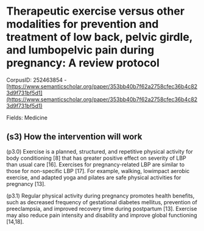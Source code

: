 # Therapeutic exercise versus other modalities for prevention and treatment of low back, pelvic girdle, and lumbopelvic pain during pregnancy: A review protocol

CorpusID: 252463854 - [https://www.semanticscholar.org/paper/353bb40b7f62a2758cfec36b4c823d9f731bf5d1](https://www.semanticscholar.org/paper/353bb40b7f62a2758cfec36b4c823d9f731bf5d1)

Fields: Medicine

## (s3) How the intervention will work
(p3.0) Exercise is a planned, structured, and repetitive physical activity for body conditioning [8] that has greater positive effect on severity of LBP than usual care [16]. Exercises for pregnancy-related LBP are similar to those for non-specific LBP [17]. For example, walking, lowimpact aerobic exercise, and adapted yoga and pilates are safe physical activities for pregnancy [13].

(p3.1) Regular physical activity during pregnancy promotes health benefits, such as decreased frequency of gestational diabetes mellitus, prevention of preeclampsia, and improved recovery time during postpartum [13]. Exercise may also reduce pain intensity and disability and improve global functioning [14,18].
